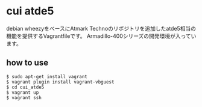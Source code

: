 # cui atde5

debian wheezyをベースにAtmark Technoのリポジトリを追加したatde5相当の機能を提供するVagrantfileです。
Armadillo-400シリーズの開発環境が入っています。

## how to use

    $ sudo apt-get install vagrant
    $ vagrant plugin install vagrant-vbguest
    $ cd cui_atde5
    $ vagrant up
    $ vagrant ssh


